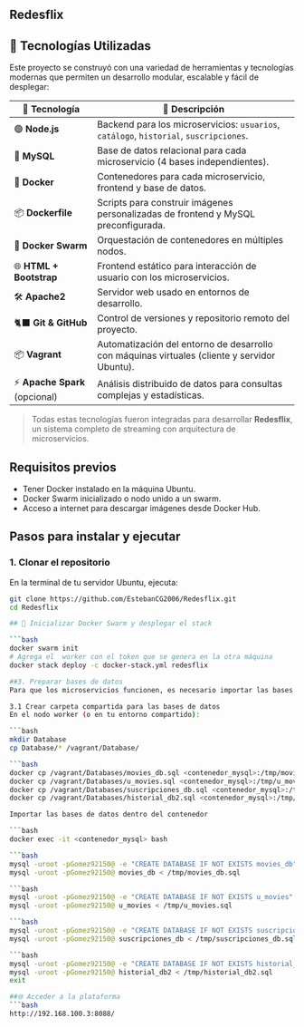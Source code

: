 ## Redesflix


## 🐳 Tecnologías Utilizadas

Este proyecto se construyó con una variedad de herramientas y tecnologías modernas que permiten un desarrollo modular, escalable y fácil de desplegar:

| 🐳 Tecnología       | 🔎 Descripción |
|--------------------|----------------|
| 🟢 **Node.js**      | Backend para los microservicios: `usuarios`, `catálogo`, `historial`, `suscripciones`. |
| 🐬 **MySQL**        | Base de datos relacional para cada microservicio (4 bases independientes). |
| 🐳 **Docker**       | Contenedores para cada microservicio, frontend y base de datos. |
| 📦 **Dockerfile**   | Scripts para construir imágenes personalizadas de frontend y MySQL preconfigurada. |
| 📡 **Docker Swarm** | Orquestación de contenedores en múltiples nodos. |
| 🌐 **HTML + Bootstrap** | Frontend estático para interacción de usuario con los microservicios. |
| 🛠️ **Apache2**      | Servidor web usado en entornos de desarrollo. |
| 🐈‍⬛ **Git & GitHub** | Control de versiones y repositorio remoto del proyecto. |
| 📦 **Vagrant**      | Automatización del entorno de desarrollo con máquinas virtuales (cliente y servidor Ubuntu). |
| ⚡ **Apache Spark** (opcional) | Análisis distribuido de datos para consultas complejas y estadísticas. |

> Todas estas tecnologías fueron integradas para desarrollar **Redesflix**, un sistema completo de streaming con arquitectura de microservicios.



## Requisitos previos

- Tener Docker instalado en la máquina Ubuntu.
- Docker Swarm inicializado o nodo unido a un swarm.
- Acceso a internet para descargar imágenes desde Docker Hub.


## Pasos para instalar y ejecutar

### 1. Clonar el repositorio

En la terminal de tu servidor Ubuntu, ejecuta:

```bash
git clone https://github.com/EstebanCG2006/Redesflix.git
cd Redesflix

## 🐳 Inicializar Docker Swarm y desplegar el stack

```bash
docker swarm init
# Agrega el  worker con el token que se genera en la otra máquina 
docker stack deploy -c docker-stack.yml redesflix

##3. Preparar bases de datos
Para que los microservicios funcionen, es necesario importar las bases de datos MySQL.

3.1 Crear carpeta compartida para las bases de datos
En el nodo worker (o en tu entorno compartido):

```bash
mkdir Database
cp Database/* /vagrant/Database/

```bash
docker cp /vagrant/Databases/movies_db.sql <contenedor_mysql>:/tmp/movies_db.sql
docker cp /vagrant/Databases/u_movies.sql <contenedor_mysql>:/tmp/u_movies.sql
docker cp /vagrant/Databases/suscripciones_db.sql <contenedor_mysql>:/tmp/suscripciones_db.sql
docker cp /vagrant/Databases/historial_db2.sql <contenedor_mysql>:/tmp/historial_db2.sql

Importar las bases de datos dentro del contenedor

```bash
docker exec -it <contenedor_mysql> bash

```bash
mysql -uroot -pGomez92150@ -e "CREATE DATABASE IF NOT EXISTS movies_db"
mysql -uroot -pGomez92150@ movies_db < /tmp/movies_db.sql

```bash
mysql -uroot -pGomez92150@ -e "CREATE DATABASE IF NOT EXISTS u_movies"
mysql -uroot -pGomez92150@ u_movies < /tmp/u_movies.sql

```bash
mysql -uroot -pGomez92150@ -e "CREATE DATABASE IF NOT EXISTS suscripciones_db"
mysql -uroot -pGomez92150@ suscripciones_db < /tmp/suscripciones_db.sql

```bash
mysql -uroot -pGomez92150@ -e "CREATE DATABASE IF NOT EXISTS historial_db2"
mysql -uroot -pGomez92150@ historial_db2 < /tmp/historial_db2.sql
exit

##🌐 Acceder a la plataforma
```bash
http://192.168.100.3:8088/




